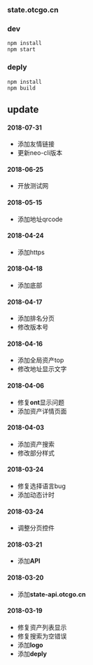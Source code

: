 ### state.otcgo.cn


### dev
```
npm install
npm start
```


### deply
```
npm install 
npm build
```


## update

#### 2018-07-31
* 添加友情链接
* 更新neo-cli版本

#### 2018-06-25
* 开放测试网

#### 2018-05-15
* 添加地址qrcode

#### 2018-04-24
* 添加https

#### 2018-04-18
* 添加底部



#### 2018-04-17
* 添加排名分页
* 修改版本号

#### 2018-04-16
* 添加全局资产top
* 修改地址显示文字

#### 2018-04-06
* 修复**ont**显示问题
* 添加资产详情页面


#### 2018-04-03
* 添加资产搜索
* 修改部分样式

#### 2018-03-24
* 修复选择语言bug
* 添加动态计时


#### 2018-03-24
* 调整分页控件

#### 2018-03-21
* 添加**API**

#### 2018-03-20
* 添加**state-api.otcgo.cn**


#### 2018-03-19
* 修复资产列表显示
* 修复搜索为空错误
* 添加**logo**
* 添加**deply**